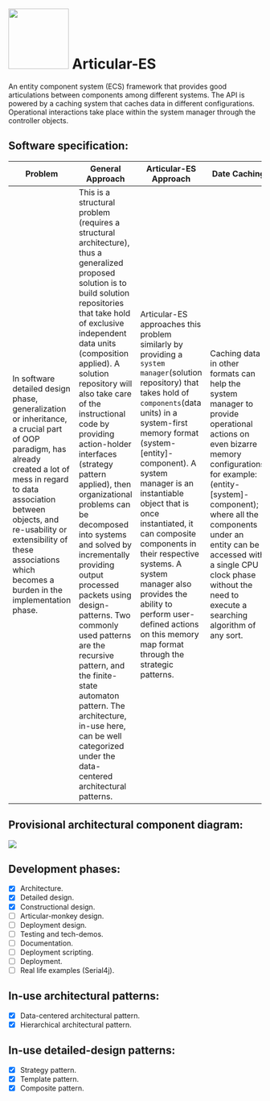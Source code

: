 # <img src="https://github.com/Software-Hardware-Codesign/Articular-ES/assets/60224159/6d7d9ff3-60f9-476e-85aa-686ca4330b7f" width=120 height=120/> Articular-ES
An entity component system (ECS) framework that provides good articulations between components
among different systems. The API is powered by a caching system that caches data in different
configurations. Operational interactions take place within the system manager through the controller
objects.

## Software specification:

| Problem                                                                                                                                                                                                                                                                                        | General Approach                                                                                                                                                                                                                                                                                                                                                                                                                                                                                                                                                                                                                                                                                                 | Articular-ES Approach                                                                                                                                                                                                                                                                                                                                                                                                                                                            | Date Caching                                                                                                                                                                                                                                                                                                                    | Articular-monkey                                                                                                                                                              | 
|------------------------------------------------------------------------------------------------------------------------------------------------------------------------------------------------------------------------------------------------------------------------------------------------|------------------------------------------------------------------------------------------------------------------------------------------------------------------------------------------------------------------------------------------------------------------------------------------------------------------------------------------------------------------------------------------------------------------------------------------------------------------------------------------------------------------------------------------------------------------------------------------------------------------------------------------------------------------------------------------------------------------|----------------------------------------------------------------------------------------------------------------------------------------------------------------------------------------------------------------------------------------------------------------------------------------------------------------------------------------------------------------------------------------------------------------------------------------------------------------------------------|---------------------------------------------------------------------------------------------------------------------------------------------------------------------------------------------------------------------------------------------------------------------------------------------------------------------------------|-------------------------------------------------------------------------------------------------------------------------------------------------------------------------------|
| In software detailed design phase, generalization or inheritance, a crucial part of OOP paradigm, has already created a lot of mess in regard to data association between objects, and re-usability or extensibility of these associations which becomes a burden in the implementation phase. | This is a structural problem (requires a structural architecture), thus a generalized proposed solution is to build solution repositories that take hold of exclusive independent data units (composition applied). A solution repository will also take care of the instructional code by providing action-holder interfaces (strategy pattern applied), then organizational problems can be decomposed into systems and solved by incrementally providing output processed packets using design-patterns. Two commonly used patterns are the recursive pattern, and the finite-state automaton pattern. The architecture, in-use here, can be well categorized under the data-centered architectural patterns. | Articular-ES approaches this problem similarly by providing a `system manager`(solution repository) that takes hold of `components`(data units) in a system-first memory format (system-[entity]-component). A system manager is an instantiable object that is once instantiated, it can composite components in their respective systems. A system manager also provides the ability to perform user-defined actions on this memory map format through the strategic patterns. | Caching data in other formats can help the system manager to provide operational actions on even bizarre memory configurations, for example: (entity-[system]-component); where all the components under an entity can be accessed with a single CPU clock phase without the need to execute a searching algorithm of any sort. | Articular-ES is a generalized architectural API. Specializations can be implemented easily bearing in mind the pros and weaknesses. Articular-monkey is a WIP specialization. |

## Provisional architectural component diagram:
<img src="https://github.com/Software-Hardware-Codesign/Articular-ES/.assets/component-interface-design.svg"/>

## Development phases: 
- [x] Architecture.
- [x] Detailed design.
- [x] Constructional design.
- [ ] Articular-monkey design.
- [ ] Deployment design.
- [ ] Testing and tech-demos.
- [ ] Documentation.
- [ ] Deployment scripting.
- [ ] Deployment.
- [ ] Real life examples (Serial4j).

## In-use architectural patterns: 
- [x] Data-centered architectural pattern.
- [x] Hierarchical architectural pattern.

## In-use detailed-design patterns:
- [x] Strategy pattern.
- [x] Template pattern.
- [x] Composite pattern.